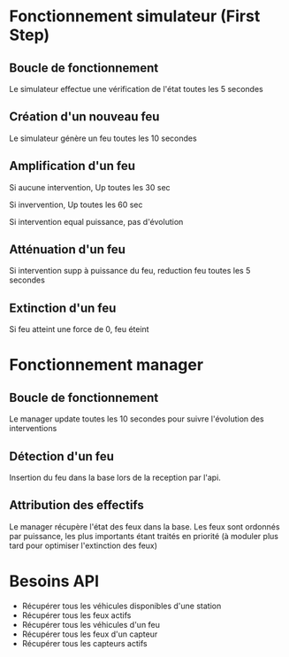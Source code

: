 # Fonctionnement simulateur (First Step)

## Boucle de fonctionnement

Le simulateur effectue une vérification de l'état toutes les 5 secondes

## Création d'un nouveau feu

Le simulateur génère un feu toutes les 10 secondes

## Amplification d'un feu

Si aucune intervention, Up toutes les 30 sec

Si invervention, Up toutes les 60 sec

Si intervention equal puissance, pas d'évolution 

## Atténuation d'un feu

Si intervention supp à puissance du feu, reduction feu toutes les 5 secondes

## Extinction d'un feu

Si feu atteint une force de 0, feu éteint

# Fonctionnement manager

## Boucle de fonctionnement

Le manager update toutes les 10 secondes pour suivre l'évolution des interventions

## Détection d'un feu 

Insertion du feu dans la base lors de la reception par l'api. 

## Attribution des effectifs

Le manager récupère l'état des feux dans la base. Les feux sont ordonnés par puissance, les plus importants étant traités en priorité (à moduler plus tard pour optimiser l'extinction des feux)

# Besoins API 

* Récupérer tous les véhicules disponibles d'une station
* Récupérer tous les feux actifs
* Récupérer tous les véhicules d'un feu 
* Récupérer tous les feux d'un capteur
* Récupérer tous les capteurs actifs 
